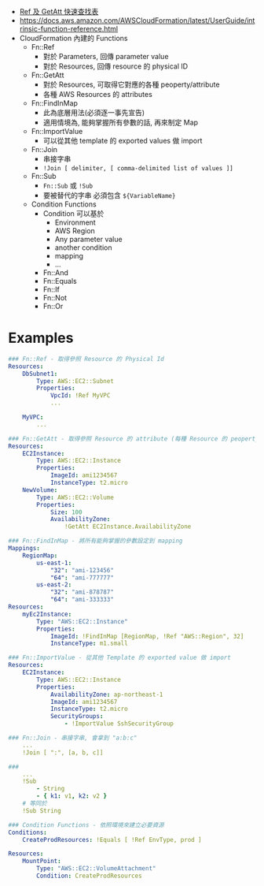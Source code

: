 - [Ref 及 GetAtt 快速查找表](https://theburningmonk.com/cloudformation-ref-and-getatt-cheatsheet/)
- https://docs.aws.amazon.com/AWSCloudFormation/latest/UserGuide/intrinsic-function-reference.html
- CloudFormation 內建的 Functions
    - Fn::Ref
        - 對於 Parameters, 回傳 parameter value
        - 對於 Resources, 回傳 resource 的 physical ID
    - Fn::GetAtt
        - 對於 Resources, 可取得它對應的各種 peoperty/attribute
        - 各種 AWS Resources 的 attributes
    - Fn::FindInMap
        - 此為底層用法(必須逐一事先宣告)
        - 適用情境為, 能夠掌握所有參數的話, 再來制定 Map
    - Fn::ImportValue
        - 可以從其他 template 的 exported values 做 import
    - Fn::Join
        - 串接字串
        - `!Join [ delimiter, [ comma-delimited list of values ]]`
    - Fn::Sub
        - `Fn::Sub` 或 `!Sub`
        - 要被替代的字串 必須包含 `${VariableName}`
    - Condition Functions
        - Condition 可以基於
            - Environment
            - AWS Region
            - Any parameter value
            - another condition
            - mapping
            - ...
        - Fn::And
        - Fn::Equals
        - Fn::If
        - Fn::Not
        - Fn::Or


# Examples

```yaml
### Fn::Ref - 取得參照 Resource 的 Physical Id
Resources:
    DbSubnet1:
        Type: AWS::EC2::Subnet
        Properties:
            VpcId: !Ref MyVPC
            ...

    MyVPC:
        ...
```

```yaml
### Fn::GetAtt - 取得參照 Resource 的 attribute (每種 Resource 的 peoperty/attribute 不同)
Resources:
    EC2Instance:
        Type: AWS::EC2::Instance
        Properties:
            ImageId: ami1234567
            InstanceType: t2.micro
    NewVolume:
        Type: AWS::EC2::Volume
        Properties:
            Size: 100
            AvailabilityZone:
                !GetAtt EC2Instance.AvailabilityZone
```

```yaml
### Fn::FindInMap - 將所有能夠掌握的參數設定到 mapping
Mappings:
    RegionMap:
        us-east-1:
            "32": "ami-123456"
            "64": "ami-777777"
        us-east-2:
            "32": "ami-878787"
            "64": "ami-333333"
Resources:
    myEc2Instance:
        Type: "AWS::EC2::Instance"
        Properties:
            ImageId: !FindInMap [RegionMap, !Ref "AWS::Region", 32]
            InstanceType: m1.small
```

```yaml
### Fn::ImportValue - 從其他 Template 的 exported value 做 import
Resources:
    EC2Instance:
        Type: AWS::EC2::Instance
        Properties:
            AvailabilityZone: ap-northeast-1
            ImageId: ami1234567
            InstanceType: t2.micro
            SecurityGroups:
                - !ImportValue SshSecurityGroup
```

```yaml
### Fn::Join - 串接字串, 會拿到 "a:b:c"
    ...
    !Join [ ":", [a, b, c]]
```

```yaml
### 
    ...
    !Sub
        - String
        - { k1: v1, k2: v2 }
    # 等同於
    !Sub String

```

```yaml
### Condition Functions - 依照環境來建立必要資源
Conditions:
    CreateProdResources: !Equals [ !Ref EnvType, prod ]

Resources:
    MountPoint:
        Type: "AWS::EC2::VolumeAttachment"
        Condition: CreateProdResources
```
